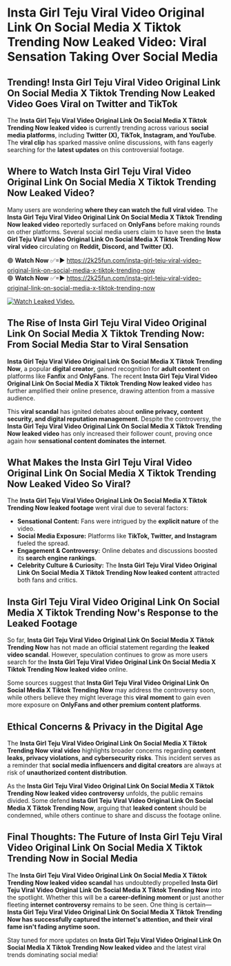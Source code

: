 # Insta Girl Teju Viral Video Original Link On Social Media X Tiktok Trending Now Leaked Video: Viral Sensation Taking Over Social Media

## **Trending! Insta Girl Teju Viral Video Original Link On Social Media X Tiktok Trending Now Leaked Video Goes Viral on Twitter and TikTok**
The **Insta Girl Teju Viral Video Original Link On Social Media X Tiktok Trending Now leaked video** is currently trending across various **social media platforms**, including **Twitter (X), TikTok, Instagram, and YouTube**. The **viral clip** has sparked massive online discussions, with fans eagerly searching for the **latest updates** on this controversial footage.

## **Where to Watch Insta Girl Teju Viral Video Original Link On Social Media X Tiktok Trending Now Leaked Video?**
Many users are wondering **where they can watch the full viral video**. The **Insta Girl Teju Viral Video Original Link On Social Media X Tiktok Trending Now leaked video** reportedly surfaced on **OnlyFans** before making rounds on other platforms. Several social media users claim to have seen the **Insta Girl Teju Viral Video Original Link On Social Media X Tiktok Trending Now viral video** circulating on **Reddit, Discord, and Twitter (X).**

🟢 **Watch Now** ✅=► https://2k25fun.com/insta-girl-teju-viral-video-original-link-on-social-media-x-tiktok-trending-now  
🟢 **Watch Now** ✅=► https://2k25fun.com/insta-girl-teju-viral-video-original-link-on-social-media-x-tiktok-trending-now  

[![Watch Leaked Video.](https://miro.medium.com/v2/resize:fit:828/format:webp/1*cilzJN44JGOrTw9NJCrNHA.gif "Watch Leaked Video")](https://2k25fun.com/insta-girl-teju-viral-video-original-link-on-social-media-x-tiktok-trending-now)

## **The Rise of Insta Girl Teju Viral Video Original Link On Social Media X Tiktok Trending Now: From Social Media Star to Viral Sensation**
**Insta Girl Teju Viral Video Original Link On Social Media X Tiktok Trending Now**, a popular **digital creator**, gained recognition for **adult content** on platforms like **Fanfix** and **OnlyFans**. The recent **Insta Girl Teju Viral Video Original Link On Social Media X Tiktok Trending Now leaked video** has further amplified their online presence, drawing attention from a massive audience.

This **viral scandal** has ignited debates about **online privacy, content security, and digital reputation management**. Despite the controversy, the **Insta Girl Teju Viral Video Original Link On Social Media X Tiktok Trending Now leaked video** has only increased their follower count, proving once again how **sensational content dominates the internet**.

## **What Makes the Insta Girl Teju Viral Video Original Link On Social Media X Tiktok Trending Now Leaked Video So Viral?**
The **Insta Girl Teju Viral Video Original Link On Social Media X Tiktok Trending Now leaked footage** went viral due to several factors:
- **Sensational Content:** Fans were intrigued by the **explicit nature** of the video.
- **Social Media Exposure:** Platforms like **TikTok, Twitter, and Instagram** fueled the spread.
- **Engagement & Controversy:** Online debates and discussions boosted its **search engine rankings**.
- **Celebrity Culture & Curiosity:** The **Insta Girl Teju Viral Video Original Link On Social Media X Tiktok Trending Now leaked content** attracted both fans and critics.

## **Insta Girl Teju Viral Video Original Link On Social Media X Tiktok Trending Now's Response to the Leaked Footage**
So far, **Insta Girl Teju Viral Video Original Link On Social Media X Tiktok Trending Now** has not made an official statement regarding the **leaked video scandal**. However, speculation continues to grow as more users search for the **Insta Girl Teju Viral Video Original Link On Social Media X Tiktok Trending Now leaked video** online.

Some sources suggest that **Insta Girl Teju Viral Video Original Link On Social Media X Tiktok Trending Now** may address the controversy soon, while others believe they might leverage this **viral moment** to gain even more exposure on **OnlyFans and other premium content platforms**.

## **Ethical Concerns & Privacy in the Digital Age**
The **Insta Girl Teju Viral Video Original Link On Social Media X Tiktok Trending Now viral video** highlights broader concerns regarding **content leaks, privacy violations, and cybersecurity risks**. This incident serves as a reminder that **social media influencers and digital creators** are always at risk of **unauthorized content distribution**.

As the **Insta Girl Teju Viral Video Original Link On Social Media X Tiktok Trending Now leaked video controversy** unfolds, the public remains divided. Some defend **Insta Girl Teju Viral Video Original Link On Social Media X Tiktok Trending Now**, arguing that **leaked content** should be condemned, while others continue to share and discuss the footage online.

## **Final Thoughts: The Future of Insta Girl Teju Viral Video Original Link On Social Media X Tiktok Trending Now in Social Media**
The **Insta Girl Teju Viral Video Original Link On Social Media X Tiktok Trending Now leaked video scandal** has undoubtedly propelled **Insta Girl Teju Viral Video Original Link On Social Media X Tiktok Trending Now** into the spotlight. Whether this will be a **career-defining moment** or just another fleeting **internet controversy** remains to be seen. One thing is certain—**Insta Girl Teju Viral Video Original Link On Social Media X Tiktok Trending Now has successfully captured the internet's attention, and their viral fame isn't fading anytime soon.**

Stay tuned for more updates on **Insta Girl Teju Viral Video Original Link On Social Media X Tiktok Trending Now leaked video** and the latest viral trends dominating social media!
